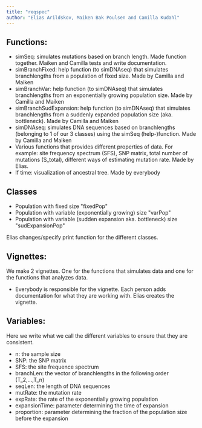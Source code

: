 ```yaml
---
title: "reqspec"
author: "Elias Arildskov, Maiken Bak Poulsen and Camilla Kudahl"
---
```



## Functions:
- simSeq: simulates mutations based on branch length. Made function together. Maiken and Camilla tests and write documentation.
- simBranchFixed: help function (to simDNAseq) that simulates branchlengths from a population of fixed size. Made by Camilla and Maiken
- simBranchVar: help function (to simDNAseq) that simulates branchlengths from an exponentially growing population size. Made by Camilla and Maiken
- simBranchSudExpansion: help function (to simDNAseq) that simulates branchlengths from a suddenly expanded population size (aka. bottleneck). Made by Camilla and Maiken
- simDNAseq: simulates DNA sequences based on branchlengths (belonging to 1 of our 3 classes) using the simSeq (help-)function. Made by Camilla and Maiken
- Various functions that provides different properties of data. For example: site frequency spectrum (SFS), SNP matrix, total number of mutations (S_total), different ways of estimating mutation rate. Made by Elias.
- If time: visualization of ancestral tree. Made by everybody


## Classes
- Population with fixed size "fixedPop"
- Population with variable (exponentially growing) size "varPop"
- Population with variable (sudden expansion aka. bottleneck) size "sudExpansionPop"

Elias changes/specify print function for the different classes.

## Vignettes:

We make 2 vignettes. One for the functions that simulates data and one for the functions that analyzes data.
- Everybody is responsible for the vignette. Each person adds documentation for what they are working with. Elias creates the vignette.


## Variables:
Here we write what we call the different variables to ensure that they are consistent.

- n: the sample size
- SNP: the SNP matrix
- SFS: the site frequence spectrum
- branchLen: the vector of branchlengths in the following order (T_2,...,T_n)
- seqLen: the length of DNA sequences
- mutRate: the mutation rate 
- expRate: the rate of the exponentially growing population
- expansionTime: parameter determining the time of expansion
- proportion: parameter determining the fraction of the population size before the expansion

